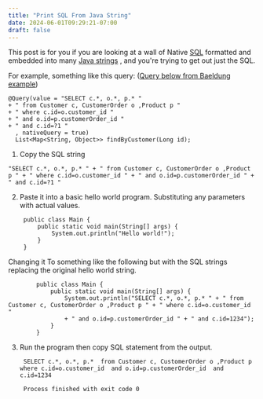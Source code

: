 ```yaml
---
title: "Print SQL From Java String"
date: 2024-06-01T09:29:21-07:00
draft: false
---
```

This post is for you
if you are looking at a wall of Native [SQL](https://en.wikipedia.org/wiki/SQL)
formatted and embedded into many [Java strings](https://www.w3schools.com/java/java_strings.asp) ,
and you're trying to get out just the SQL. 

For example, something like this query: ([Query below from Baeldung example](https://www.baeldung.com/spring-data-jpa-query))

    @Query(value = "SELECT c.*, o.*, p.* "
    + " from Customer c, CustomerOrder o ,Product p "
    + " where c.id=o.customer_id "
    + " and o.id=p.customerOrder_id "
    + " and c.id=?1 "
      , nativeQuery = true)
      List<Map<String, Object>> findByCustomer(Long id);

1. Copy the SQL string
    
`"SELECT c.*, o.*, p.* " + " from Customer c, CustomerOrder o ,Product p " + " where c.id=o.customer_id "
    + " and o.id=p.customerOrder_id " + " and c.id=?1 " `

2. Paste it into a basic hello world program. Substituting any parameters with actual values.

        public class Main {
            public static void main(String[] args) {
                System.out.println("Hello world!");
            }
        }

Changing it To something like the following but with the SQL strings replacing the original hello world string.

            public class Main {
                public static void main(String[] args) {
                    System.out.println("SELECT c.*, o.*, p.* " + " from Customer c, CustomerOrder o ,Product p " + " where c.id=o.customer_id "
                    + " and o.id=p.customerOrder_id " + " and c.id=1234");
                }
            }

3. Run the program then copy SQL statement from the output.
     
        SELECT c.*, o.*, p.*  from Customer c, CustomerOrder o ,Product p  where c.id=o.customer_id  and o.id=p.customerOrder_id  and c.id=1234

        Process finished with exit code 0


   

